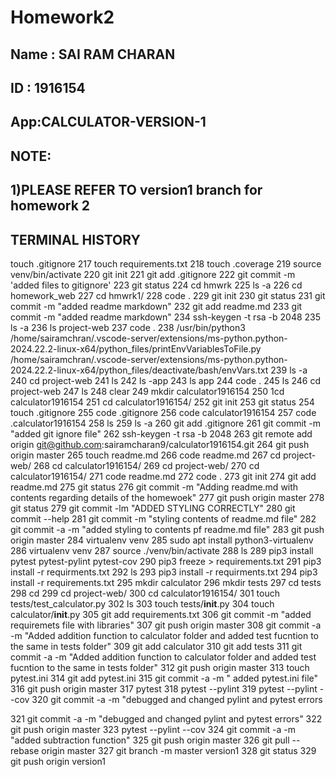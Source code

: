 # Homework2
## Name : SAI RAM CHARAN
## ID : 1916154
## App:CALCULATOR-VERSION-1

## NOTE:
## 1)PLEASE REFER TO version1 branch for homework 2
## TERMINAL HISTORY
touch .gitignore
  217  touch requirements.txt
  218  touch .coverage
  219  source venv/bin/activate
  220  git init
  221  git add .gitignore
  222  git commit -m 'added files to gitignore'
  223  git status
  224  cd hmwrk
  225  ls -a
  226  cd homework_web
  227  cd hmwrk1/
  228  code .
  229  git init
  230  git status
  231  git commit -m "added readme markdown"
  232  git add readme.md
  233  git commit -m "added readme markdown"
  234  ssh-keygen -t rsa -b 2048
  235  ls -a
  236  ls project-web
  237  code .
  238  /usr/bin/python3 /home/sairamchran/.vscode-server/extensions/ms-python.python-2024.22.2-linux-x64/python_files/printEnvVariablesToFile.py /home/sairamchran/.vscode-server/extensions/ms-python.python-2024.22.2-linux-x64/python_files/deactivate/bash/envVars.txt
  239  ls -a
  240  cd project-web
  241  ls
  242  ls -app
  243  ls app
  244  code .
  245  ls
  246  cd project-web
  247  ls
  248  clear
  249  mkdir calculator1916154
  250  1cd calculator1916154
  251  cd calculator1916154/
  252  git init
  253  git status
  254  touch .gitignore
  255  code .gitignore
  256  code calculator1916154
  257  code .calculator1916154
  258  ls
  259  ls -a
  260  git add .gitignore
  261  git commit -m "added git ignore file"
  262  ssh-keygen -t rsa -b 2048
  263  git remote add origin git@github.com:sairamcharan9/calculator1916154.git
  264  git push origin master
  265  touch readme.md
  266  code readme.md
  267  cd project-web/
  268  cd calculator1916154/
  269  cd project-web/
  270  cd calculator1916154/
  271  code readme.md
  272  code .
  273  git init
  274  git add readme.md
  275  git status
  276  git commit -m "Adding readme.md with contents regarding details of the homewoek"
  277  git push origin master
  278  git status
  279  git commit -lm "ADDED STYLING CORRECTLY"
  280  git commit --help
  281  git commit -m "styling contents of readme.md file"
  282  git commit -a -m "added styling to contents pf readme.md file"
  283  git push origin master
  284  virtualenv venv
  285  sudo apt install python3-virtualenv
  286  virtualenv venv
  287  source ./venv/bin/activate
  288  ls
  289  pip3 install pytest pytest-pylint pytest-cov
  290  pip3 freeze > requirements.txt
  291  pip3 install -r requirments.txt
  292  ls
  293  pip3 install -r requirments.txt
  294  pip3 install -r requirements.txt
  295  mkdir calculator
  296  mkdir tests
  297  cd tests
  298  cd
  299  cd project-web/
  300  cd calculator1916154/
  301  touch tests/test_calculator.py
  302  ls
  303  touch tests/__init__.py
  304  touch calculator/__init__.py
  305  git add requirements.txt
  306  git commit -m "added requiremets file with libraries"
  307  git push origin master
  308  git commit -a -m "Added addition function to calculator folder and added test fucntion to the same in tests folder"
  309  git add calculator
  310  git add tests
  311  git commit -a -m "Added addition function to calculator folder and added test fucntion to the same in tests folder"
  312  git push origin master
  313  touch pytest.ini
  314  git add pytest.ini
  315  git commit -a -m " added pytest.ini file"
  316  git push origin master
  317  pytest
  318  pytest --pylint
  319  pytest --pylint --cov
  320  git commit -a -m "debugged and changed pylint and pytest errors

  321  git commit -a -m "debugged and changed pylint and pytest errors"
  322  git push origin master
  323  pytest --pylint --cov
  324  git commit -a -m "added subtraction function"
  325  git push origin master
  326  git pull --rebase origin master
  327  git branch -m master version1
  328  git status
  329  git push origin version1
